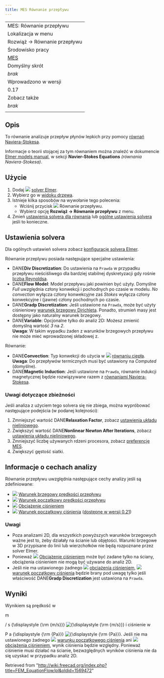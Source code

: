 ```yaml
---
title: MES Równanie przepływu
---
```


|                                             |
| ------------------------------------------- |
| MES: Równanie przepływu                     |
| Lokalizacja w menu                          |
| Rozwiąż → Równanie przepływu                |
| Środowisko pracy                            |
| [MES](/FEM_Workbench/pl "FEM Workbench/pl") |
| Domyślny skrót                              |
| _brak_                                      |
| Wprowadzono w wersji                        |
| 0.17                                        |
| Zobacz także                                |
| _brak_                                      |
|                                             |

## Opis

To równanie analizuje przepływ płynów lepkich przy pomocy [równań Naviera-Stokesa](https://pl.wikipedia.org/wiki/R%C3%B3wnania_Naviera-Stokesa).

Informacje o teorii stojącej za tym równaniem można znaleźć w dokumencie [Elmer models manual](https://www.elmerfem.org/blog/documentation/), w sekcji **Navier-Stokes Equations** _(równania Naviera-Stokesa)_.

## Użycie

1. Dodaj ![](/images/FEM_SolverElmer.svg) [solver Elmer](/FEM_SolverElmer/pl#Równania "FEM SolverElmer/pl").
2. Wybierz go w [widoku drzewa](/Tree_view/pl "Tree view/pl").
3. Istnieje kilka sposobów na wywołanie tego polecenia:
   - Wciśnij przycisk ![](/images/FEM_EquationFlow.svg) Równanie przepływu.
   - Wybierz opcję **Rozwiąż → Równanie przepływu** z menu.
4. Zmień [ustawienia solvera dla równania](#Ustawienia_solvera) lub [ogólne ustawienia solvera](/FEM_SolverElmer_SolverSettings/pl "FEM SolverElmer SolverSettings/pl") jeśli to konieczne.

## Ustawienia solvera

Dla ogólnych ustawień solvera zobacz [konfigurację solvera Elmer](/FEM_SolverElmer_SolverSettings/pl "FEM SolverElmer SolverSettings/pl").

Równanie przeplywu posiada następujące specjalne ustawienia:

- DANE**Div Discretization**: Do ustawienia na `Prawda` w przypadku przepływu nieściśliwego dla bardziej stabilnej dyskretyzacji gdy rośnie [liczba Reynoldsa](https://pl.wikipedia.org/wiki/Liczba_Reynoldsa).
- DANE**Flow Model**: Model przepływu jaki powinien być użyty. Domyślne _Full_ uwzględnia człony konwekcji i pochodnych po czasie w modelu. _No convection_ wyłącza człony konwekcyjne zaś _Stokes_ wyłącza człony konwekcyjne i (jawne) człony pochodnych po czasie.
- DANE**Gradp Discretization**: Jeśli ustawione na `Prawda`, może być użyty ciśnieniowy [warunek brzegowy Dirichleta](https://pl.wikipedia.org/wiki/Warunek_brzegowy_Dirichleta). Ponadto, strumień masy jest dostępny jako naturalny warunek brzegowy.
- DANE**Variable**: Opcjonalne tylko do analiz 2D: Możesz zmienić domyślną wartość _3_ na _2_.  
  **Uwaga**: W takim wypadku żaden z warunków brzegowych przepływu nie może mieć wprowadzonej składowej z.

Równanie:

- DANE**Convection**: Typ konwekcji do użycia w ![](/images/FEM_EquationHeat.svg) [równaniu ciepła](/FEM_EquationHeat/pl "FEM EquationHeat/pl").  
  **Uwaga**: Do przepływów termicznych musi być ustawiony na _Computed_ (domyślne).
- DANE**Magnetic Induction**: Jeśli ustawione na `Prawda`, równanie indukcji magnetycznej będzie rozwiązywane razem z [równaniami Naviera-Stokesa](https://pl.wikipedia.org/wiki/R%C3%B3wnania_Naviera-Stokesa).

### Uwagi dotyczące zbieżności

Jeśli analiza z użyciem tego solvera się nie zbiega, można wypróbować następujące podejścia (w podanej kolejności)ː

1. Zmniejszyć wartość DANE**Relaxation Factor**, zobacz [ustawienia układu nieliniowego](/FEM_SolverElmer_SolverSettings/pl#Współczynnik_relaksacji "FEM SolverElmer SolverSettings/pl").
2. Zwiększyć wartość DANE**Nonlinear Newton After Iterations**, zobacz [ustawienia układu nieliniowego](/FEM_SolverElmer_SolverSettings/pl#Układ_nieliniowy "FEM SolverElmer SolverSettings/pl").
3. Zmniejszyć liczbę używanych rdzeni procesora, zobacz [preferencje MES](/FEM_Preferences/pl#Elmer "FEM Preferences/pl").
4. Zwiększyć gęstość siatki.

## Informacje o cechach analizy

Równanie przepływu uwzględnia następujące cechy analizy jeśli są zdefiniowane:

- ![](/images/FEM_ConstraintFlowVelocity.svg) [Warunek brzegowy prędkości przepływu](/FEM_ConstraintFlowVelocity/pl "FEM ConstraintFlowVelocity/pl")
- ![](/images/FEM_ConstraintInitialFlowVelocity.svg) [Warunek początkowy prędkości przepływu](/FEM_ConstraintInitialFlowVelocity/pl "FEM ConstraintInitialFlowVelocity/pl")
- ![](/images/FEM_ConstraintPressure.svg) [Obciążenie ciśnieniem](/FEM_ConstraintPressure/pl "FEM ConstraintPressure/pl")
- ![](/images/FEM_ConstraintInitialPressure.svg) [Warunek początkowy ciśnienia](/FEM_ConstraintInitialPressure/pl "FEM ConstraintInitialPressure/pl") ([dostępne w wersji 0.21](/Release_notes_0.21/pl "Release notes 0.21/pl"))

### Uwagi

- Poza analizami 2D, dla wszystkich powyższych warunków brzegowych ważne jest to, żeby działały na ścianie lub objętości. Warunki brzegowe w 3D przypisane do linii lub wierzchołków nie będą rozpoznane przez solver Elmer.
- Ponieważ ![](/images/FEM_ConstraintPressure.svg) [Obciążenie ciśnieniem](/FEM_ConstraintPressure/pl "FEM ConstraintPressure/pl") może być zadane tylko na ściany, obciążenia ciśnieniem nie mogą być używane do analiz 2D.
- Jeśli nie ma ustawionego żadnego ![](/images/FEM_ConstraintPressure.svg) [obciążenia ciśnieniem](/FEM_ConstraintPressure/pl "FEM ConstraintPressure/pl"), ![](/images/FEM_ConstraintInitialPressure.svg) [warunek początkowy ciśnienia](/FEM_ConstraintInitialPressure/pl "FEM ConstraintInitialPressure/pl") będzie brany pod uwagę tylko jeśli właściwość DANE**Gradp Discretization** jest ustawiona na `Prawda`.

## Wyniki

Wynikiem są prędkość w

m

/
s
{\displaystyle {\rm {m/s}}}
![{\displaystyle {\rm {m/s}}}](https://wikimedia.org/api/rest_v1/media/math/render/svg/85ed42a2e5a4d36ef69387b1f26abef416b52669) i ciśnienie w

P
a
{\displaystyle {\rm {Pa}}}
![{\displaystyle {\rm {Pa}}}](https://wikimedia.org/api/rest_v1/media/math/render/svg/c9835d51ddcf6f8ce955d02f677df5789506606a). Jeśli nie ma ustawionego żadnego ![](/images/FEM_ConstraintInitialPressure.svg) [warunku początkowego ciśnienia](/FEM_ConstraintInitialPressure/pl "FEM ConstraintInitialPressure/pl") ani ![](/images/FEM_ConstraintPressure.svg) [obciążenia ciśnieniem](/FEM_ConstraintPressure/pl "FEM ConstraintPressure/pl"), wynik ciśnienia będzie względny. Ponieważ ciśnienie musi działać na ścianie, bezwzględnych wyników ciśnienia nie da się uzyskać w przypadku analiz 2D.

Retrieved from "<http://wiki.freecad.org/index.php?title=FEM_EquationFlow/pl&oldid=1569472>"
